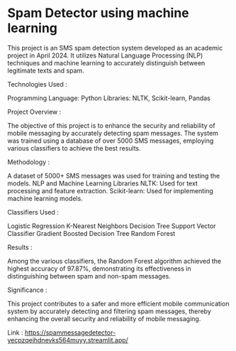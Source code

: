 # Spam Detector using machine learning

This project is an SMS spam detection system developed as an academic project in April 2024. It utilizes Natural Language Processing (NLP) techniques and machine learning to accurately distinguish between legitimate texts and spam.

Technologies Used :

Programming Language: Python
Libraries: NLTK, Scikit-learn, Pandas


Project Overview :

The objective of this project is to enhance the security and reliability of mobile messaging by accurately detecting spam messages. The system was trained using a database of over 5000 SMS messages, employing various classifiers to achieve the best results.

Methodology :

A dataset of 5000+ SMS messages was used for training and testing the models.
NLP and Machine Learning Libraries
NLTK: Used for text processing and feature extraction.
Scikit-learn: Used for implementing machine learning models.

Classifiers Used : 

Logistic Regression
K-Nearest Neighbors
Decision Tree
Support Vector Classifier
Gradient Boosted Decision Tree
Random Forest

Results :

Among the various classifiers, the Random Forest algorithm achieved the highest accuracy of 97.87%, demonstrating its effectiveness in distinguishing between spam and non-spam messages.

Significance :

This project contributes to a safer and more efficient mobile communication system by accurately detecting and filtering spam messages, thereby enhancing the overall security and reliability of mobile messaging.

Link : https://spammessagedetector-yecpzqejhdnevks564muyy.streamlit.app/
